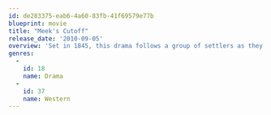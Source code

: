 ```yaml
---
id: de283375-eab6-4a60-83fb-41f69579e77b
blueprint: movie
title: "Meek's Cutoff"
release_date: '2010-09-05'
overview: 'Set in 1845, this drama follows a group of settlers as they embark on a punishing journey along the Oregon Trail. When their guide leads them astray, the expedition is forced to contend with the unforgiving conditions of the high plain desert.'
genres:
  -
    id: 18
    name: Drama
  -
    id: 37
    name: Western
---
```

